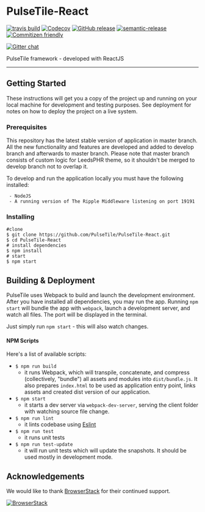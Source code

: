 # PulseTile-React

[![travis build](https://img.shields.io/travis/PulseTile/PulseTile-React.svg?style=flat-square)](https://travis-ci.org/PulseTile/PulseTile-React)
[![Codecov](https://img.shields.io/codecov/c/github/PulseTile/PulseTile-React/develop.svg?style=flat-square)](https://codecov.io/gh/PulseTile/PulseTile-React)
[![GitHub release](https://img.shields.io/github/release/PulseTile/PulseTile-React.svg?style=flat-square)](https://github.com/PulseTile/PulseTile-React/releases)
[![semantic-release](https://img.shields.io/badge/%20%20%F0%9F%93%A6%F0%9F%9A%80-semantic--release-e10079.svg?style=flat-square)](https://github.com/semantic-release/semantic-release)
[![Commitizen friendly](https://img.shields.io/badge/commitizen-friendly-brightgreen.svg?style=flat-square)](http://commitizen.github.io/cz-cli/)

[![Gitter chat](https://badges.gitter.im/gitterHQ/gitter.png)](https://gitter.im/Ripple-Foundation/PulseTile)

PulseTile framework - developed with ReactJS

---

## Getting Started
These instructions will get you a copy of the project up and running on your local machine for development and testing purposes. See deployment for notes on how to deploy the project on a live system.

### Prerequisites

This repository has the latest stable version of application in master branch.
All the new functionality and features are developed and added to develop branch and afterwards to master branch.
Please note that master branch consists of custom logic for LeedsPHR theme, so it shouldn't be merged to develop branch not to overlap it.

To develop and run the application locally you must have the following installed:

```
 - NodeJS
 - A running version of The Ripple Middleware listening on port 19191
```
### Installing

    #clone
    $ git clone https://github.com/PulseTile/PulseTile-React.git
    $ cd PulseTile-React
    # install dependencies
    $ npm install
    # start
    $ npm start

## Building & Deployment

PulseTile uses Webpack to build and launch the development environment. After you have installed all dependencies, you may run the app. Running `npm start` will bundle the app with `webpack`, launch a development server, and watch all files. The port will be displayed in the terminal.

Just simply run `npm start` - this will also watch changes.

#### NPM Scripts
Here's a list of available scripts:
* `$ npm run build`
  * it runs Webpack, which will transpile, concatenate, and compress (collectively, "bundle") all assets and modules into `dist/bundle.js`. It also prepares `index.html` to be used as application entry point, links assets and created dist version of our application.
* `$ npm start`
  * it starts a dev server via `webpack-dev-server`, serving the client folder with watching source file change.
* `$ npm run lint`
  * it lints codebase using [Eslint](http://eslint.org/)
* `$ npm run test`
  * it runs unit tests
* `$ npm run test-update`
  * it will run unit tests which will update the snapshots. It should be used mostly in development mode.


## Acknowledgements

We would like to thank [BrowserStack](https://browserstack.com) for their continued support.

[![BrowserStack](https://www.pulsetile.com/Browserstack-logo.png)](https://browserstack.com)

